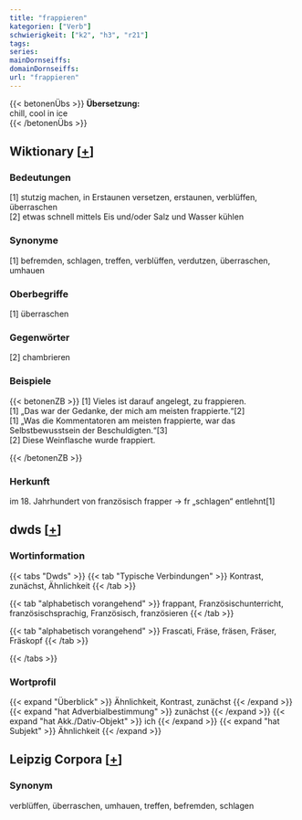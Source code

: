 ```yaml
---
title: "frappieren"
kategorien: ["Verb"]
schwierigkeit: ["k2", "h3", "r21"]
tags:
series:
mainDornseiffs:
domainDornseiffs:
url: "frappieren"
---
```


{{< betonenÜbs >}}
**Übersetzung:**  
chill, cool in ice  
{{< /betonenÜbs >}}

## Wiktionary [[+](https://de.wiktionary.org/wiki/frappieren)]

### Bedeutungen
[1] stutzig machen, in Erstaunen versetzen, erstaunen, verblüffen, überraschen  
[2] etwas schnell mittels Eis und/oder Salz und Wasser kühlen  

### Synonyme
[1] befremden, schlagen, treffen, verblüffen, verdutzen, überraschen, umhauen  

### Oberbegriffe
[1] überraschen  

### Gegenwörter
[2] chambrieren  

### Beispiele
{{< betonenZB >}}
[1] Vieles ist darauf angelegt, zu frappieren.  
[1] „Das war der Gedanke, der mich am meisten frappierte.“[2]  
[1] „Was die Kommentatoren am meisten frappierte, war das Selbstbewusstsein der Beschuldigten.“[3]  
[2] Diese Weinflasche wurde frappiert.  

{{< /betonenZB >}}
### Herkunft
im 18. Jahrhundert von französisch frapper → fr „schlagen“ entlehnt[1]  



## dwds [[+](https://www.dwds.de/wb/frappieren)]

### Wortinformation
{{< tabs "Dwds" >}}
{{< tab "Typische Verbindungen" >}}
Kontrast, zunächst, Ähnlichkeit
{{< /tab >}}

{{< tab "alphabetisch vorangehend" >}}
frappant, Französischunterricht, französischsprachig, Französisch, französieren
{{< /tab >}}

{{< tab "alphabetisch vorangehend" >}}
Frascati, Fräse, fräsen, Fräser, Fräskopf
{{< /tab >}}

{{< /tabs >}}

### Wortprofil
{{< expand "Überblick" >}} Ähnlichkeit, Kontrast, zunächst {{< /expand >}}
{{< expand "hat Adverbialbestimmung" >}} zunächst {{< /expand >}}
{{< expand "hat Akk./Dativ-Objekt" >}} ich {{< /expand >}}
{{< expand "hat Subjekt" >}} Ähnlichkeit {{< /expand >}}

## Leipzig Corpora [[+](https://corpora.uni-leipzig.de/en/res?word=frappieren&corpusId=deu_newscrawl-public_2018)]


### Synonym
verblüffen, überraschen, umhauen, treffen, befremden, schlagen

